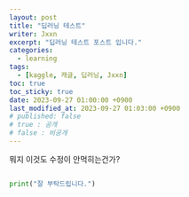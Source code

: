 ```yaml
---
layout: post
title: "딥러닝 테스트"
writer: Jxxn
excerpt: "딥러닝 테스트 포스트 입니다."
categories:
  - learning
tags:
  - [kaggle, 캐글, 딥러닝, Jxxn]
toc: true
toc_sticky: true
date: 2023-09-27 01:00:00 +0900
last_modified_at: 2023-09-27 01:03:00 +0900
# published: false
# true : 공개
# false : 비공개
---
```


뭐지 이것도 수정이 안먹히는건가?

```Python

print("잘 부탁드립니다.")


```
